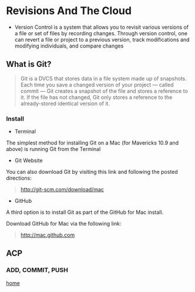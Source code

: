 # Revisions And The Cloud
- Version Control is a system that allows you to revisit various versions of a file or set of files by recording changes. Through version control, one can revert a file or project to a previous version, track modifications and modifying individuals, and compare changes

## What is Git?
> Git is a DVCS that stores data in a file system made up of snapshots. Each time you save a changed version of your project — called commit — Git creates a snapshot of the file and stores a reference to it. If the file has not changed, Git only stores a reference to the already-stored identical version of it.

### Install
- Terminal

The simplest method for installing Git on a Mac (for Mavericks 10.9 and above) is running Git from the Terminal

- Git Website

You can also download Git by visiting this link and following the posted directions:

> http://git-scm.com/download/mac

- GitHub

A third option is to install Git as part of the GitHub for Mac install. 

Download GitHub for Mac via the following link:

> http://mac.github.com


## ACP
### ADD, COMMIT, PUSH





[home](README.md)
